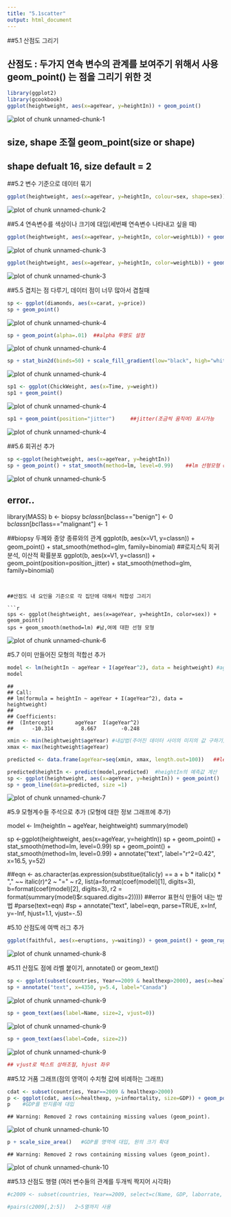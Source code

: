 ```yaml
---
title: "5.1scatter"
output: html_document
---
```


##5.1 산점도 그리기
## 산점도 : 두가지 연속 변수의 관계를 보여주기 위해서 사용 geom_point() 는 점을 그리기 위한 것


```r
library(ggplot2)
library(gcookbook)
ggplot(heightweight, aes(x=ageYear, y=heightIn)) + geom_point()
```

![plot of chunk unnamed-chunk-1](figure/unnamed-chunk-1.png) 


## size, shape 조절 geom_point(size or shape)
## shape defualt 16, size default = 2




##5.2 변수 기준으로 데이터 묶기


```r
ggplot(heightweight, aes(x=ageYear, y=heightIn, colour=sex, shape=sex)) + geom_point()  ## scale_shape_manual(values=c(1,2)) + sclae_color_brewer(palette="Set1") p.75
```

![plot of chunk unnamed-chunk-2](figure/unnamed-chunk-2.png) 


##5.4 연속변수를 색상이나 크기에 대입(세번째 연속변수 나타내고 싶을 때)


```r
ggplot(heightweight, aes(x=ageYear, y=heightIn, color=weightLb)) + geom_point()
```

![plot of chunk unnamed-chunk-3](figure/unnamed-chunk-31.png) 

```r
ggplot(heightweight, aes(x=ageYear, y=heightIn, color=weightLb)) + geom_point() + scale_color_gradient(low="black", high="white")
```

![plot of chunk unnamed-chunk-3](figure/unnamed-chunk-32.png) 

##5.5 겹치는 점 다루기, 데이터 점이 너무 많아서 겹칠때

```r
sp <- ggplot(diamonds, aes(x=carat, y=price))
sp + geom_point()
```

![plot of chunk unnamed-chunk-4](figure/unnamed-chunk-41.png) 

```r
sp + geom_point(alpha=.01)  ##alpha 투명도 설정
```

![plot of chunk unnamed-chunk-4](figure/unnamed-chunk-42.png) 

```r
sp + stat_bin2d(binds=50) + scale_fill_gradient(low="black", high="white")  ##binning(네모난 상자로데이터 묶어서)
```

![plot of chunk unnamed-chunk-4](figure/unnamed-chunk-43.png) 

```r
sp1 <- ggplot(ChickWeight, aes(x=Time, y=weight))
sp1 + geom_point()
```

![plot of chunk unnamed-chunk-4](figure/unnamed-chunk-44.png) 

```r
sp1 + geom_point(position="jitter")     ##jitter(조금씩 움직여) 표시가능
```

![plot of chunk unnamed-chunk-4](figure/unnamed-chunk-45.png) 



##5.6 회귀선 추가

```r
sp <-ggplot(heightweight, aes(x=ageYear, y=heightIn))
sp + geom_point() + stat_smooth(method=lm, level=0.99)    ##lm 선형모형 ##se=FALSE로 신뢰구간 끌 수도 있음
```

![plot of chunk unnamed-chunk-5](figure/unnamed-chunk-5.png) 


## error..
library(MASS)
b <- biopsy
b$classn[b$class=="benign"] <- 0
b$classn[b$cl1ass=="malignant"] <- 1

##biopsy 두께와 종양 종류와의 관계
ggplot(b, aes(x=V1, y=classn)) + geom_point() + stat_smooth(method=glm, family=binomial) ##로지스틱 회귀분석, 이산적 확률분포
ggplot(b, aes(x=V1, y=classn)) + geom_point(position=position_jitter) + stat_smooth(method=glm, family=binomial)
```


##산점도 내 요인을 기준으로 각 집단에 대해서 적합성 그리기

```r
sps <- ggplot(heightweight, aes(x=ageYear, y=heightIn, color=sex)) + geom_point() 
sps + geom_smooth(method=lm) #남,여에 대한 선형 모형
```

![plot of chunk unnamed-chunk-6](figure/unnamed-chunk-6.png) 

#5.7 이미 만들어진 모형의 적합선 추가

```r
model <- lm(heightIn ~ ageYear + I(ageYear^2), data = heightweight) #ageYear 를 heightIn의 예측변수로 두고 
model
```

```
## 
## Call:
## lm(formula = heightIn ~ ageYear + I(ageYear^2), data = heightweight)
## 
## Coefficients:
##  (Intercept)       ageYear  I(ageYear^2)  
##      -10.314         8.667        -0.248
```

```r
xmin <- min(heightweight$ageYear) #내삽법(주어진 데이터 사이의 미지의 값 구하기) ageYear 기준
xmax <- max(heightweight$ageYear)

predicted <- data.frame(ageYear=seq(xmin, xmax, length.out=100))   ##length는 빈도수, seq는 벡터 생성

predicted$heightIn <- predict(model,predicted)  #heightIn의 예측값 계산
sp <- ggplot(heightweight, aes(x=ageYear, y=heightIn)) + geom_point()
sp + geom_line(data=predicted, size =1)
```

![plot of chunk unnamed-chunk-7](figure/unnamed-chunk-7.png) 

#5.9 모형계수들 주석으로 추가 (모형에 대한 정보 그래프에 추가)

model <- lm(heightIn ~ ageYear, heightweight)
summary(model)


sp <-ggplot(heightweight, aes(x=ageYear, y=heightIn))
sp + geom_point() + stat_smooth(method=lm, level=0.99) 
sp + geom_point() + stat_smooth(method=lm, level=0.99) + annotate("text", label="r^2=0.42", x=16.5, y=52)

##eqn <- as.character(as.expression(substitue(italic(y) == a + b * italic(x) * "," ~~ italic(r)^2 ~ "=" ~ r2, list(a=format(coef(model)[1], digits=3), b=format(coef(model)[2], digits=3), r2 = format(summary(model)$r.squared.digits=2)))))  ##error 표현식 만들어 내는 방법
#parse(text=eqn)
#sp + annotate("text", label=eqn, parse=TRUE, x=Inf, y=-Inf, hjust=1.1, vjust=-.5)

#5.10 산점도에 여백 러그 추가

```r
ggplot(faithful, aes(x=eruptions, y=waiting)) + geom_point() + geom_rug()  #한눈에 알아볼 수 있게
```

![plot of chunk unnamed-chunk-8](figure/unnamed-chunk-8.png) 

#5.11 산점도 점에 라벨 붙이기, annotate() or geom_text()

```r
sp <- ggplot(subset(countries, Year==2009 & healthexp>2000), aes(x=healthexp, y=infmortality)) + geom_point() #의료비와 1000명 대비 유아 사망률 관계, 2009년
sp + annotate("text", x=4350, y=5.4, label="Canada")    
```

![plot of chunk unnamed-chunk-9](figure/unnamed-chunk-91.png) 

```r
sp + geom_text(aes(label=Name, size=2, vjust=0))
```

![plot of chunk unnamed-chunk-9](figure/unnamed-chunk-92.png) 

```r
sp + geom_text(aes(label=Code, size=2))  
```

![plot of chunk unnamed-chunk-9](figure/unnamed-chunk-93.png) 

```r
## vjust로 텍스트 상하조절, hjust 좌우
```

##5.12 거품 그래프(점의 영역이 수치형 값에 비례하는 그래프)

```r
cdat <- subset(countries, Year==2009 & healthexp>2000)
p <- ggplot(cdat, aes(x=healthexp, y=infmortality, size=GDP)) + geom_point()
p    #GDP를 반지름에 대입
```

```
## Warning: Removed 2 rows containing missing values (geom_point).
```

![plot of chunk unnamed-chunk-10](figure/unnamed-chunk-101.png) 

```r
p + scale_size_area()   #GDP를 영역에 대입, 원의 크기 확대
```

```
## Warning: Removed 2 rows containing missing values (geom_point).
```

![plot of chunk unnamed-chunk-10](figure/unnamed-chunk-102.png) 

##5.13 산점도 행렬 (여러 변수들의 관계를 두개씩 짝지어 시각화)

```r
#c2009 <- subset(countries, Year==2009, select=c(Name, GDP, laborrate, healthexp, infmortality))   ##error

#pairs(c2009[,2:5])   2~5열까지 사용
```
